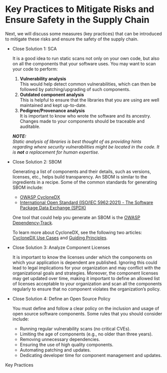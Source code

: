 # Key Practices to Mitigate Risks and Ensure Safety in the Supply Chain

Next, we will discuss some measures (key practices) that can be introduced to mitigate these risks and ensure the safety of the supply chain.

*   Close Solution 1: SCA

    It is a good idea to run static scans not only on your own code, but also on all the components that your software uses. You may want to scan your code to perform:

    1. **Vulnerability analysis**\
       This would help detect common vulnerabilities, which can then be followed by patching/upgrading of such components.
    2. **Outdated component analysis**\
       This is helpful to ensure that the libraries that you are using are well maintained and kept up-to-date.
    3. **Pedigree/Provenance analysis**\
       It is important to know who wrote the software and its ancestry. Changes made to your components should be traceable and auditable.

    _**NOTE:**_\
    _Static analysis of libraries is best thought of as providing hints regarding where security vulnerabilities might be located in the code. It is **not** a replacement for human expertise._
*   Close Solution 2: SBOM

    Generating a list of components and their details, such as versions, licenses, etc., helps build transparency. An SBOM is similar to the ingredients in a recipe. Some of the common standards for generating SBOM include:

    * [OWASP CycloneDX](https://cyclonedx.org)
    * [International Open Standard (ISO/IEC 5962:2021) - The Software Package Data Exchange (SPDX)](https://spdx.dev)

    One tool that could help you generate an SBOM is the [OWASP Dependency-Track](https://owasp.org/www-project-dependency-track/).

    To learn more about CycloneDX, see the following two articles: [CycloneDX Use Cases](https://cyclonedx.org/use-cases/) and [Guiding Principles](https://cyclonedx.org/about/guiding-principles/).
*   Close Solution 3: Analyze Component Licenses

    It is important to know the licenses under which the components on which your application is dependent are published. Ignoring this could lead to legal implications for your organization and may conflict with the organizational goals and strategies. Moreover, the component licenses may get updated over time, making it important to define an allowed list of licenses acceptable to your organization and scan all the components regularly to ensure that no component violates the organization’s policy.
*   Close Solution 4: Define an Open Source Policy

    You must define and follow a clear policy on the inclusion and usage of open source software components. Some rules that you should consider include:

    * Running regular vulnerability scans (no critical CVEs).
    * Limiting the age of components (e.g., no older than three years).
    * Removing unnecessary dependencies.
    * Ensuring the use of high quality components.
    * Automating patching and updates.
    * Dedicating developer time for component management and updates.

Key Practices
